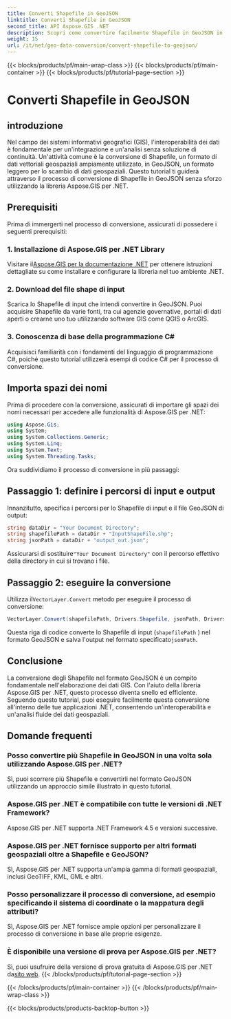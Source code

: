 ```yaml
---
title: Converti Shapefile in GeoJSON
linktitle: Converti Shapefile in GeoJSON
second_title: API Aspose.GIS .NET
description: Scopri come convertire facilmente Shapefile in GeoJSON in .NET utilizzando Aspose.GIS. Segui la nostra guida passo passo per una perfetta interoperabilità dei dati.
weight: 15
url: /it/net/geo-data-conversion/convert-shapefile-to-geojson/
---
```


{{< blocks/products/pf/main-wrap-class >}}
{{< blocks/products/pf/main-container >}}
{{< blocks/products/pf/tutorial-page-section >}}

# Converti Shapefile in GeoJSON

## introduzione
Nel campo dei sistemi informativi geografici (GIS), l'interoperabilità dei dati è fondamentale per un'integrazione e un'analisi senza soluzione di continuità. Un'attività comune è la conversione di Shapefile, un formato di dati vettoriali geospaziali ampiamente utilizzato, in GeoJSON, un formato leggero per lo scambio di dati geospaziali. Questo tutorial ti guiderà attraverso il processo di conversione di Shapefile in GeoJSON senza sforzo utilizzando la libreria Aspose.GIS per .NET.
## Prerequisiti
Prima di immergerti nel processo di conversione, assicurati di possedere i seguenti prerequisiti:
### 1. Installazione di Aspose.GIS per .NET Library
 Visitare il[Aspose.GIS per la documentazione .NET](https://reference.aspose.com/gis/net/) per ottenere istruzioni dettagliate su come installare e configurare la libreria nel tuo ambiente .NET.
### 2. Download del file shape di input
Scarica lo Shapefile di input che intendi convertire in GeoJSON. Puoi acquisire Shapefile da varie fonti, tra cui agenzie governative, portali di dati aperti o crearne uno tuo utilizzando software GIS come QGIS o ArcGIS.
### 3. Conoscenza di base della programmazione C#
Acquisisci familiarità con i fondamenti del linguaggio di programmazione C#, poiché questo tutorial utilizzerà esempi di codice C# per il processo di conversione.

## Importa spazi dei nomi
Prima di procedere con la conversione, assicurati di importare gli spazi dei nomi necessari per accedere alle funzionalità di Aspose.GIS per .NET:
```csharp
using Aspose.Gis;
using System;
using System.Collections.Generic;
using System.Linq;
using System.Text;
using System.Threading.Tasks;
```

Ora suddividiamo il processo di conversione in più passaggi:
## Passaggio 1: definire i percorsi di input e output
Innanzitutto, specifica i percorsi per lo Shapefile di input e il file GeoJSON di output:
```csharp
string dataDir = "Your Document Directory";
string shapefilePath = dataDir + "InputShapeFile.shp";
string jsonPath = dataDir + "output_out.json";
```
 Assicurarsi di sostituire`"Your Document Directory"` con il percorso effettivo della directory in cui si trovano i file.
## Passaggio 2: eseguire la conversione
 Utilizza il`VectorLayer.Convert` metodo per eseguire il processo di conversione:
```csharp
VectorLayer.Convert(shapefilePath, Drivers.Shapefile, jsonPath, Drivers.GeoJson);
```
Questa riga di codice converte lo Shapefile di input (`shapefilePath` ) nel formato GeoJSON e salva l'output nel formato specificato`jsonPath`.

## Conclusione
La conversione degli Shapefile nel formato GeoJSON è un compito fondamentale nell'elaborazione dei dati GIS. Con l'aiuto della libreria Aspose.GIS per .NET, questo processo diventa snello ed efficiente. Seguendo questo tutorial, puoi eseguire facilmente questa conversione all'interno delle tue applicazioni .NET, consentendo un'interoperabilità e un'analisi fluide dei dati geospaziali.
## Domande frequenti
### Posso convertire più Shapefile in GeoJSON in una volta sola utilizzando Aspose.GIS per .NET?
Sì, puoi scorrere più Shapefile e convertirli nel formato GeoJSON utilizzando un approccio simile illustrato in questo tutorial.
### Aspose.GIS per .NET è compatibile con tutte le versioni di .NET Framework?
Aspose.GIS per .NET supporta .NET Framework 4.5 e versioni successive.
### Aspose.GIS per .NET fornisce supporto per altri formati geospaziali oltre a Shapefile e GeoJSON?
Sì, Aspose.GIS per .NET supporta un'ampia gamma di formati geospaziali, inclusi GeoTIFF, KML, GML e altri.
### Posso personalizzare il processo di conversione, ad esempio specificando il sistema di coordinate o la mappatura degli attributi?
Sì, Aspose.GIS per .NET fornisce ampie opzioni per personalizzare il processo di conversione in base alle proprie esigenze.
### È disponibile una versione di prova per Aspose.GIS per .NET?
 Sì, puoi usufruire della versione di prova gratuita di Aspose.GIS per .NET da[sito web](https://releases.aspose.com/).
{{< /blocks/products/pf/tutorial-page-section >}}

{{< /blocks/products/pf/main-container >}}
{{< /blocks/products/pf/main-wrap-class >}}

{{< blocks/products/products-backtop-button >}}
